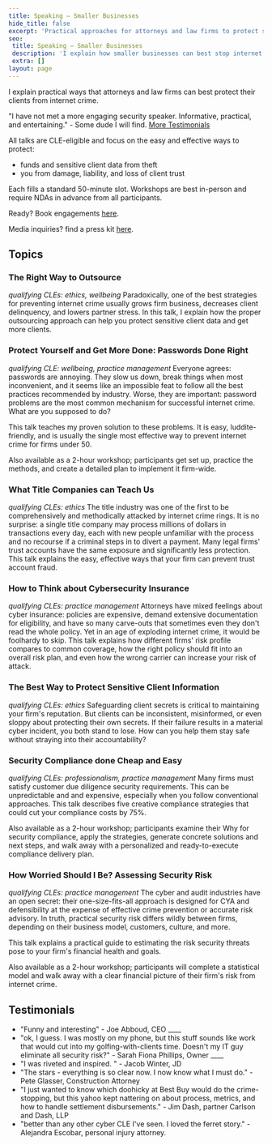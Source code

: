 ```yaml
---
title: Speaking – Smaller Businesses
hide_title: false
excerpt: 'Practical approaches for attorneys and law firms to protect sensitive client data. Talks focus on practical techniques and why they work.'
seo:
 title: Speaking – Smaller Businesses
 description: 'I explain how smaller businesses can best stop internet crime.'
 extra: []
layout: page
---
```

I explain practical ways that attorneys and law firms can best protect their clients from internet crime.

"I have not met a more engaging security speaker. Informative, practical, and entertaining." - Some dude I will find. [More Testimonials](#testimonials)

All talks are CLE-eligible and focus on the easy and effective ways to protect:

- funds and sensitive client data from theft
- you from damage, liability, and loss of client trust

Each fills a standard 50-minute slot.  Workshops are best in-person and require NDAs in advance from all participants.

Ready? Book engagements [here](/book_speaking).

Media inquiries? find a press kit [here](/images/dylan_lone_sheet.pdf).

## Topics

### The Right Way to Outsource

_qualifying CLEs: ethics, wellbeing_
Paradoxically, one of the best strategies for preventing internet crime usually grows firm business, decreases client delinquency, and lowers partner stress. In this talk, I explain how the proper outsourcing approach can help you protect sensitive client data and get more clients.

### Protect Yourself and Get More Done: Passwords Done Right

_qualifying CLE: wellbeing, practice management_
Everyone agrees: passwords are annoying. They slow us down, break things when most inconvenient, and it seems like an impossible feat to follow all the best practices recommended by industry. Worse, they are important: password problems are the most common mechanism for successful internet crime. What are you supposed to do?

This talk teaches my proven solution to these problems. It is easy, luddite-friendly, and is usually the single most effective way to prevent internet crime for firms under 50.

Also available as a 2-hour workshop; participants get set up, practice the methods, and create a detailed plan to implement it firm-wide.

### What Title Companies can Teach Us

_qualifying CLEs: ethics_
The title industry was one of the first to be comprehensively and methodically attacked by internet crime rings. It is no surprise: a single title company may process millions of dollars in transactions every day, each with new people unfamiliar with the process and no recourse if a criminal steps in to divert a payment. Many legal firms' trust accounts have the same exposure and significantly less protection. This talk explains the easy, effective ways that your firm can prevent trust account fraud.

### How to Think about Cybersecurity Insurance

_qualifying CLEs: practice management_
Attorneys have mixed feelings about cyber insurance: policies are expensive, demand extensive documentation for eligibility, and have so many carve-outs that sometimes even they don't read the whole policy. Yet in an age of exploding internet crime, it would be foolhardy to skip. This talk explains how different firms' risk profile compares to common coverage, how the right policy should fit into an overall risk plan, and even how the wrong carrier can increase your risk of attack.

### The Best Way to Protect Sensitive Client Information

_qualifying CLEs: ethics_
Safeguarding client secrets is critical to maintaining your firm's reputation. But clients can be inconsistent, misinformed, or even sloppy about protecting their own secrets. If their failure results in a material cyber incident, you both stand to lose. How can you help them stay safe without straying into their accountability?

### Security Compliance done Cheap and Easy

_qualifying CLEs: professionalism, practice management_
Many firms must satisfy customer due diligence security requirements. This can be unpredictable and and expensive, especially when you follow conventional approaches. This talk describes five creative compliance strategies that could cut your compliance costs by 75%.

Also available as a 2-hour workshop; participants examine their Why for security compliance, apply the strategies, generate concrete solutions and next steps, and walk away with a personalized and ready-to-execute compliance delivery plan.

### How Worried Should I Be? Assessing Security Risk

_qualifying CLEs: practice management_
The cyber and audit industries have an open secret: their one-size-fits-all approach is designed for CYA and defensibility at the expense of effective crime prevention or accurate risk advisory. In truth, practical security risk differs wildly between firms, depending on their business model, customers, culture, and more.

This talk explains a practical guide to estimating the risk security threats pose to your firm's financial health and goals.

Also available as a 2-hour workshop; participants will complete a statistical model and walk away with a clear financial picture of their firm's risk from internet crime.

## Testimonials

- "Funny and interesting" - Joe Abboud, CEO ____
- "ok, I guess. I was mostly on my phone, but this stuff sounds like work that would cut into my golfing-with-clients time. Doesn't my IT guy eliminate all security risk?" - Sarah Fiona Phillips, Owner ____
- "I was riveted and inspired. " - Jacob Winter, JD
- "The stars - everything is so clear now. I now know what I must do." - Pete Glasser, Construction Attorney
- "I just wanted to know which doohicky at Best Buy would do the crime-stopping, but this yahoo kept nattering on about process, metrics, and how to handle settlement disbursements." - Jim Dash, partner Carlson and Dash, LLP
- "better than any other cyber CLE I've seen. I loved the ferret story." - Alejandra Escobar, personal injury attorney.
